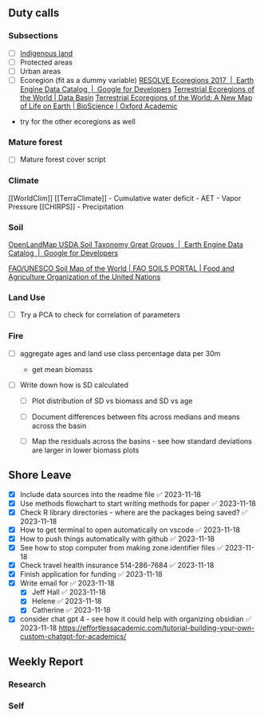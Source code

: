 ## Duty calls

### Subsections
- [ ] [Indigenous land](https://www.gov.br/funai/pt-br/atuacao/terras-indigenas/geoprocessamento-e-mapas)
- [ ] Protected areas
- [ ] Urban areas
- [ ] Ecoregion (fit as a dummy variable)
[RESOLVE Ecoregions 2017  |  Earth Engine Data Catalog  |  Google for Developers](https://developers.google.com/earth-engine/datasets/catalog/RESOLVE_ECOREGIONS_2017)
[Terrestrial Ecoregions of the World | Data Basin](https://databasin.org/datasets/68635d7c77f1475f9b6c1d1dbe0a4c4c/)
[Terrestrial Ecoregions of the World: A New Map of Life on Earth | BioScience | Oxford Academic](https://academic.oup.com/bioscience/article/51/11/933/227116)
- try for the other ecoregions as well

### Mature forest
- [ ] Mature forest cover script

### Climate
[[WorldClim]]
[[TerraClimate]]
	- Cumulative water deficit
	- AET
	- Vapor Pressure
[[CHIRPS]]
	- Precipitation
### Soil
[OpenLandMap USDA Soil Taxonomy Great Groups  |  Earth Engine Data Catalog  |  Google for Developers](https://developers.google.com/earth-engine/datasets/catalog/OpenLandMap_SOL_SOL_GRTGROUP_USDA-SOILTAX_C_v01)

[FAO/UNESCO Soil Map of the World | FAO SOILS PORTAL | Food and Agriculture Organization of the United Nations](https://www.fao.org/soils-portal/data-hub/soil-maps-and-databases/faounesco-soil-map-of-the-world/en/)

### Land Use
- [ ] Try a PCA to check for correlation of parameters

### Fire

- [ ] aggregate ages and land use class percentage data per 30m
	- get mean biomass

- [ ] Write down how is SD calculated
	- [ ] Plot distribution of SD vs biomass and SD vs age

	- [ ] Document differences between fits across medians and means across the basin
	- [ ] Map the residuals across the basins - see how standard deviations are larger in lower biomass plots





## Shore Leave

- [x] Include data sources into the readme file ✅ 2023-11-18
- [x] Use methods flowchart to start writing methods for paper ✅ 2023-11-18
- [x] Check R library directories - where are the packages being saved? ✅ 2023-11-18
- [x] How to get terminal to open automatically on vscode ✅ 2023-11-18
- [x] How to push things automatically with github ✅ 2023-11-18
- [x] See how to stop computer from making zone.identifier files ✅ 2023-11-18
- [x] Check travel health insurance 514-286-7684 ✅ 2023-11-18
- [x] Finish application for funding ✅ 2023-11-18
- [x] Write email for ✅ 2023-11-18
	- [x] Jeff Hall ✅ 2023-11-18
	- [x] Helene ✅ 2023-11-18
	- [x] Catherine ✅ 2023-11-18
- [x] consider chat gpt 4 - see how it could help with organizing obsidian ✅ 2023-11-18
https://effortlessacademic.com/tutorial-building-your-own-custom-chatgpt-for-academics/

## Weekly Report
### Research

### Self

